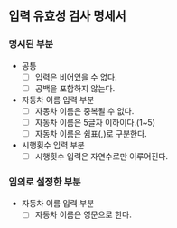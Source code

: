 ## 입력 유효성 검사 명세서

### 명시된 부분

- 공통
    - [ ] 입력은 비어있을 수 없다.
    - [ ] 공백을 포함하지 않는다.
- 자동차 이름 입력 부분
    - [ ] 자동차 이름은 중복될 수 없다.
    - [ ] 자동차 이름은 5글자 이하이다.(1~5)
    - [ ] 자동차 이름은 쉼표(,)로 구분한다.
- 시행횟수 입력 부분
    - [ ] 시행횟수 입력은 자연수로만 이루어진다.

### 임의로 설정한 부분

- 자동차 이름 입력 부분
    - [ ] 자동차 이름은 영문으로 한다.

